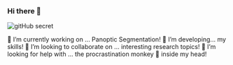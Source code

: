 ### Hi there 👋

![gitHub secret](https://github.githubassets.com/images/mona-whisper.gif)

🔭 I’m currently working on ... Panoptic Segmentation!
🌱 I’m developing... my skills!
👯 I’m looking to collaborate on ... interesting research topics!
🤔 I’m looking for help with ... the procrastination monkey 🐒 inside my head!

<!--
**AntoAndGar/AntoAndGar** is a ✨ _special_ ✨ repository because its `README.md` (this file) appears on your GitHub profile.

Here are some ideas to get you started:

- 🔭 I’m currently working on ...
- 🌱 I’m currently learning ...
- 👯 I’m looking to collaborate on ...
- 🤔 I’m looking for help with ...
- 💬 Ask me about ...
- 📫 How to reach me: ...
- 😄 Pronouns: ...
- ⚡ Fun fact: ...
-->
